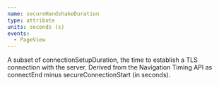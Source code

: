 ```yaml
---
name: secureHandshakeDuration
type: attribute
units: seconds (s)
events:
  - PageView
---
```


A subset of connectionSetupDuration, the time to establish a TLS connection with the server. Derived from the Navigation Timing API as connectEnd minus secureConnectionStart (in seconds).